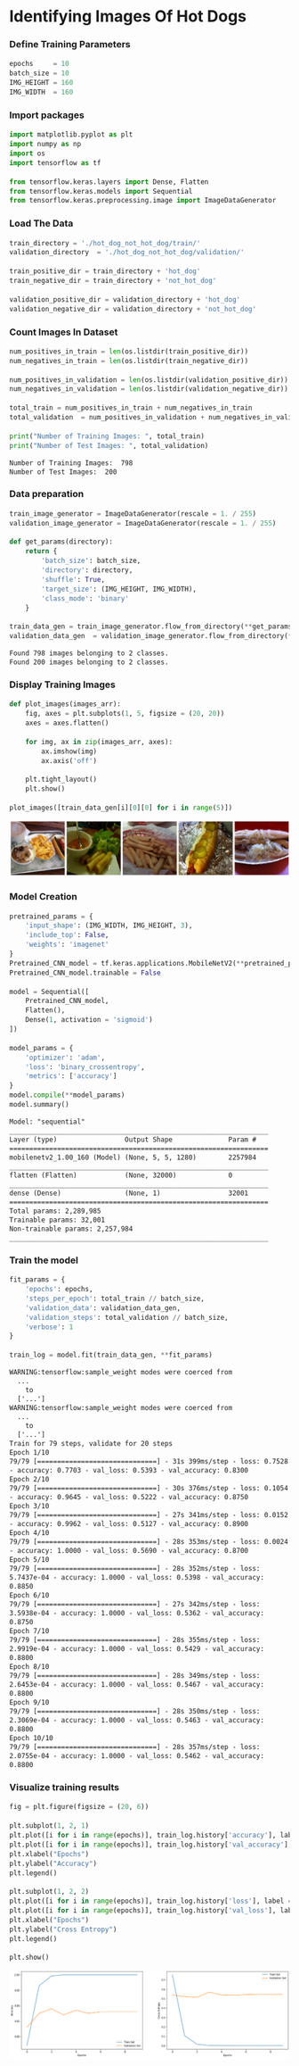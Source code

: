 # Identifying Images Of Hot Dogs

### Define Training Parameters


```python
epochs     = 10
batch_size = 10
IMG_HEIGHT = 160
IMG_WIDTH  = 160
```

### Import packages


```python
import matplotlib.pyplot as plt
import numpy as np
import os
import tensorflow as tf

from tensorflow.keras.layers import Dense, Flatten
from tensorflow.keras.models import Sequential
from tensorflow.keras.preprocessing.image import ImageDataGenerator
```

### Load The Data


```python
train_directory = './hot_dog_not_hot_dog/train/'
validation_directory  = './hot_dog_not_hot_dog/validation/'

train_positive_dir = train_directory + 'hot_dog'
train_negative_dir = train_directory + 'not_hot_dog'

validation_positive_dir = validation_directory + 'hot_dog'
validation_negative_dir = validation_directory + 'not_hot_dog'
```

### Count Images In Dataset


```python
num_positives_in_train = len(os.listdir(train_positive_dir))
num_negatives_in_train = len(os.listdir(train_negative_dir))

num_positives_in_validation = len(os.listdir(validation_positive_dir))
num_negatives_in_validation = len(os.listdir(validation_negative_dir))

total_train = num_positives_in_train + num_negatives_in_train
total_validation  = num_positives_in_validation + num_negatives_in_validation

print("Number of Training Images: ", total_train)
print("Number of Test Images: ", total_validation)
```

    Number of Training Images:  798
    Number of Test Images:  200


### Data preparation


```python
train_image_generator = ImageDataGenerator(rescale = 1. / 255)
validation_image_generator = ImageDataGenerator(rescale = 1. / 255)

def get_params(directory):
    return {
        'batch_size': batch_size, 
        'directory': directory, 
        'shuffle': True, 
        'target_size': (IMG_HEIGHT, IMG_WIDTH), 
        'class_mode': 'binary'
    }

train_data_gen = train_image_generator.flow_from_directory(**get_params(train_directory))
validation_data_gen  = validation_image_generator.flow_from_directory(**get_params(validation_directory))
```

    Found 798 images belonging to 2 classes.
    Found 200 images belonging to 2 classes.


### Display Training Images


```python
def plot_images(images_arr):
    fig, axes = plt.subplots(1, 5, figsize = (20, 20))
    axes = axes.flatten()
    
    for img, ax in zip(images_arr, axes):
        ax.imshow(img)
        ax.axis('off')
    
    plt.tight_layout()
    plt.show()

plot_images([train_data_gen[i][0][0] for i in range(5)])
```


![png](output_12_0.png)


### Model Creation


```python
pretrained_params = {
    'input_shape': (IMG_WIDTH, IMG_HEIGHT, 3),
    'include_top': False,
    'weights': 'imagenet'
}
Pretrained_CNN_model = tf.keras.applications.MobileNetV2(**pretrained_params)
Pretrained_CNN_model.trainable = False

model = Sequential([
    Pretrained_CNN_model,
    Flatten(),
    Dense(1, activation = 'sigmoid')
])

model_params = {
    'optimizer': 'adam',
    'loss': 'binary_crossentropy',
    'metrics': ['accuracy']
}
model.compile(**model_params)
model.summary()
```

    Model: "sequential"
    _________________________________________________________________
    Layer (type)                 Output Shape              Param #   
    =================================================================
    mobilenetv2_1.00_160 (Model) (None, 5, 5, 1280)        2257984   
    _________________________________________________________________
    flatten (Flatten)            (None, 32000)             0         
    _________________________________________________________________
    dense (Dense)                (None, 1)                 32001     
    =================================================================
    Total params: 2,289,985
    Trainable params: 32,001
    Non-trainable params: 2,257,984
    _________________________________________________________________


### Train the model


```python
fit_params = {
    'epochs': epochs,
    'steps_per_epoch': total_train // batch_size,
    'validation_data': validation_data_gen,
    'validation_steps': total_validation // batch_size,
    'verbose': 1
}

train_log = model.fit(train_data_gen, **fit_params)
```

    WARNING:tensorflow:sample_weight modes were coerced from
      ...
        to  
      ['...']
    WARNING:tensorflow:sample_weight modes were coerced from
      ...
        to  
      ['...']
    Train for 79 steps, validate for 20 steps
    Epoch 1/10
    79/79 [==============================] - 31s 399ms/step - loss: 0.7528 - accuracy: 0.7703 - val_loss: 0.5393 - val_accuracy: 0.8300
    Epoch 2/10
    79/79 [==============================] - 30s 376ms/step - loss: 0.1054 - accuracy: 0.9645 - val_loss: 0.5222 - val_accuracy: 0.8750
    Epoch 3/10
    79/79 [==============================] - 27s 341ms/step - loss: 0.0152 - accuracy: 0.9962 - val_loss: 0.5127 - val_accuracy: 0.8900
    Epoch 4/10
    79/79 [==============================] - 28s 353ms/step - loss: 0.0024 - accuracy: 1.0000 - val_loss: 0.5690 - val_accuracy: 0.8700
    Epoch 5/10
    79/79 [==============================] - 28s 352ms/step - loss: 5.7437e-04 - accuracy: 1.0000 - val_loss: 0.5398 - val_accuracy: 0.8850
    Epoch 6/10
    79/79 [==============================] - 27s 342ms/step - loss: 3.5938e-04 - accuracy: 1.0000 - val_loss: 0.5362 - val_accuracy: 0.8750
    Epoch 7/10
    79/79 [==============================] - 28s 355ms/step - loss: 2.9919e-04 - accuracy: 1.0000 - val_loss: 0.5429 - val_accuracy: 0.8800
    Epoch 8/10
    79/79 [==============================] - 28s 349ms/step - loss: 2.6453e-04 - accuracy: 1.0000 - val_loss: 0.5467 - val_accuracy: 0.8800
    Epoch 9/10
    79/79 [==============================] - 28s 350ms/step - loss: 2.3069e-04 - accuracy: 1.0000 - val_loss: 0.5463 - val_accuracy: 0.8800
    Epoch 10/10
    79/79 [==============================] - 28s 357ms/step - loss: 2.0755e-04 - accuracy: 1.0000 - val_loss: 0.5462 - val_accuracy: 0.8800


### Visualize training results


```python
fig = plt.figure(figsize = (20, 6))

plt.subplot(1, 2, 1)
plt.plot([i for i in range(epochs)], train_log.history['accuracy'], label = 'Train Set')
plt.plot([i for i in range(epochs)], train_log.history['val_accuracy'], label = 'Validation Set')
plt.xlabel("Epochs")
plt.ylabel("Accuracy")
plt.legend()

plt.subplot(1, 2, 2)
plt.plot([i for i in range(epochs)], train_log.history['loss'], label = 'Train Set')
plt.plot([i for i in range(epochs)], train_log.history['val_loss'], label = 'Validation Set')
plt.xlabel("Epochs")
plt.ylabel("Cross Entropy")
plt.legend()

plt.show()
```


![png](output_18_0.png)

